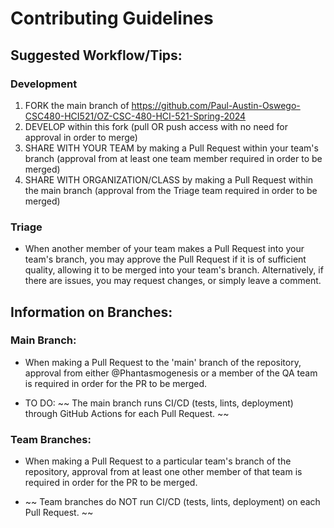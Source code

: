 # Contributing Guidelines

## Suggested Workflow/Tips:
### Development
1. FORK the main branch of https://github.com/Paul-Austin-Oswego-CSC480-HCI521/OZ-CSC-480-HCI-521-Spring-2024
2. DEVELOP within this fork (pull OR push access with no need for approval in order to merge)
2. SHARE WITH YOUR TEAM by making a Pull Request within your team's branch (approval from at least one team member required in order to be merged)
3. SHARE WITH ORGANIZATION/CLASS by making a Pull Request within the main branch (approval from the Triage team required in order to be merged)

### Triage
* When another member of your team makes a Pull Request into your team's branch, you may approve the Pull Request if it is of sufficient quality, allowing it to be merged into your team's branch. Alternatively, if there are issues, you may request changes, or simply leave a comment.

## Information on Branches:
### Main Branch:

* When making a Pull Request to the 'main' branch of the repository, approval from either @Phantasmogenesis or a member of the QA team is required in order for the PR to be merged.

* TO DO: ~~ The main branch runs CI/CD (tests, lints, deployment) through GitHub Actions for each Pull Request. ~~

### Team Branches:
* When making a Pull Request to a particular team's branch of the repository, approval from at least one other member of that team is required in order for the PR to be merged.

* ~~ Team branches do NOT run CI/CD (tests, lints, deployment) on each Pull Request. ~~
